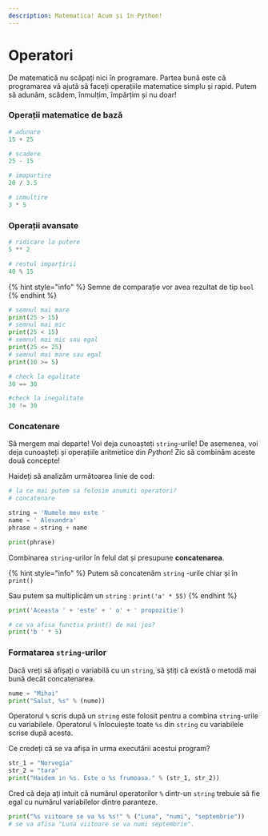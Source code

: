 ```yaml
---
description: Matematica! Acum și în Python!
---
```


# Operatori

De matematică nu scăpați nici în programare. Partea bună este că programarea vă ajută să faceți operațiile matematice simplu și rapid. Putem să adunăm, scădem, înmulțim, împărțim și nu doar!

### Operații matematice de bază

```python
# adunare
15 + 25
```

```python
# scadere
25 - 15 
```

```python
# imapartire
20 / 3.5
```

```python
# inmultire
3 * 5
```

### Operații avansate

```python
# ridicare la putere
5 ** 2
```

```python
# restul imparțirii
40 % 15
```

{% hint style="info" %}
Semne de comparație vor avea rezultat de tip `bool`
{% endhint %}

```python
# semnul mai mare
print(25 > 15)
# semnul mai mic
print(25 < 15)
# semnul mai mic sau egal
print(25 <= 25)
# semnul mai mare sau egal
print(10 >= 5)
```

```python
# check la egalitate
30 == 30

#check la inegalitate
30 != 30
```

### Concatenare 

Să mergem mai departe! Voi deja cunoașteți `string`-urile! De asemenea, voi deja cunoașteți și operațiile aritmetice din _Python_! Zic să combinăm aceste două concepte!

Haideți să analizăm următoarea linie de cod:

```python
# la ce mai putem sa folosim anumiti operatori?
# concatenare

string = 'Numele meu este '
name = ' Alexandra'
phrase = string + name

print(phrase)
```

Combinarea `string`-urilor în felul dat și presupune **concatenarea**. 

{% hint style="info" %}
Putem să concatenăm `string` -urile chiar și în `print()`

Sau putem sa multiplicăm un `string` : `print('a' * 55)`
{% endhint %}

```python
print('Aceasta ' + 'este' + ' o' + ' propozitie')
```

```python
# ce va afisa functia print() de mai jos?
print('b ' * 5)
```

### **Formatarea `string`-urilor**

Dacă vreți să afișați o variabilă cu un `string`, să știți că există o metodă mai bună decât concatenarea.

```python
nume = "Mihai"
print("Salut, %s" % (nume))
```

Operatorul `%` scris după un `string` este folosit pentru a combina `string`-urile cu variabilele. Operatorul `%` înlocuiește toate `%s` din `string` cu variabilele scrise după acesta.

Ce credeți că se va afișa în urma executării acestui program?

```python
str_1 = "Norvegia"
str_2 = "tara"
print("Haidem in %s. Este o %s frumoasa." % (str_1, str_2))
```

Cred că deja ați intuit că numărul operatorilor `%` dintr-un `string` trebuie să fie egal cu numărul variabilelor dintre paranteze.

```python
print("%s viitoare se va %s %s!" % ("Luna", "numi", "septembrie"))
# se va afisa "Luna viitoare se va numi septembrie".
```

